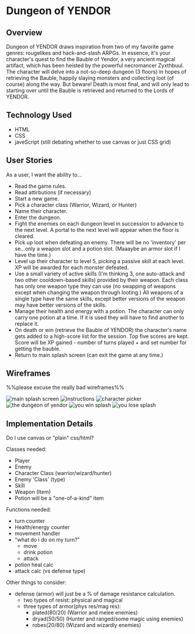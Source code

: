 # Dungeon of YENDOR
## Overview
Dungeon of YENDOR draws inspiration from two of my favorite game genres: rougelikes and hack-and-slash ARPGs.  In essence, it's your character's quest to find the Bauble of Yendor, a very ancient magical artifact, which has been heisted by the powerful necromancer Zyxthbuul. The character will delve into a not-so-deep dungeon (3 floors) in hopes of retrieving the Bauble, happily slaying monsters and collecting loot (of course) along the way.  But beware!  Death is most final, and will only lead to starting over until the Bauble is retrieved and returned to the Lords of YENDOR.
## Technology Used
- HTML
- CSS
- javeScript (still debating whether to use canvas or just CSS grid)
## User Stories
As a user, I want the ability to...
- Read the game rules.
- Read attirbutions (if necessary)
- Start a new game.
- Pick a character class (Warrior, Wizard, or Hunter)
- Name their character.
- Enter the dungeon.
- Fight the enemies on each dungeon level in succession to advance to the next level.  A portal to the next level will appear when the floor is cleared.
- Pick up loot when defeating an enemy.  There will be no 'inventory' per se...only a weapon slot and a potion slot. (Maaaybe an armor slot if I have the time.)
- Level up their character to level 5, picking a passive skill at each level. XP will be awarded for each monster defeated.
- Use a small variety of active skills (I'm thinking 3, one auto-attack and two other cooldown-based skills) provided by their weapon. Each class has only one weapon type they can use (no swapping of weapons except when changing the weapon through looting.)  All weapons of a single type have the same skills, except better versions of the weapon may have better versions of the skills. 
- Manage their health and energy with a potion. The character can only carry one potion at a time.  If it is used they will have to find another to replace it.
- On death or win (retrieve the Bauble of YENDOR) the character's name gets added to a high-score list for the session.  Top five scores are kept. Score will be XP gained - number of turns played + and set number for getting the bauble.
- Return to main splash screen (can exit the game at any time.)
## Wireframes
%%please excuse the really bad wireframes%%

![main splash screen](./images/Splash%20screen.png)
![instructions](./images/Intructions.png)
![character picker](./images/Create%20Character.png)
![the dungeon of yendor](./images/Game%20Screen%20(2).png)
![you win splash](./images/You%20win!.png)
![you lose splash](./images/You%20lose!!.png)
## Implementation Details
Do I use canvas or "plain" css/html?

Classes needed:
- Player
- Enemy
- Character Class (warrior/wizard/hunter)
- Enemy 'Class' (type)
- Skill
- Weapon (Item)
- Potion will be a "one-of-a-kind" item

Functions needed:
- turn counter
- Health/energy counter
- movement handler
- "what do i do on my turn?"
    - move
    - drink potion
    - attack
- potion heal calc
- attack calc (vs defense type)

Other things to consider:
- defense (armor) will just be a % of damage resistance calculation. 
    - two types of resist: physical and magical
    - three types of armor(phys res/mag res): 
        - plated(80/20) (Warrior and melee enemies)
        - dryad(50/50) (Hunter and ranged/some magic using enemies)
        - robes(20/80) (Wizard and wizardly enemies)
